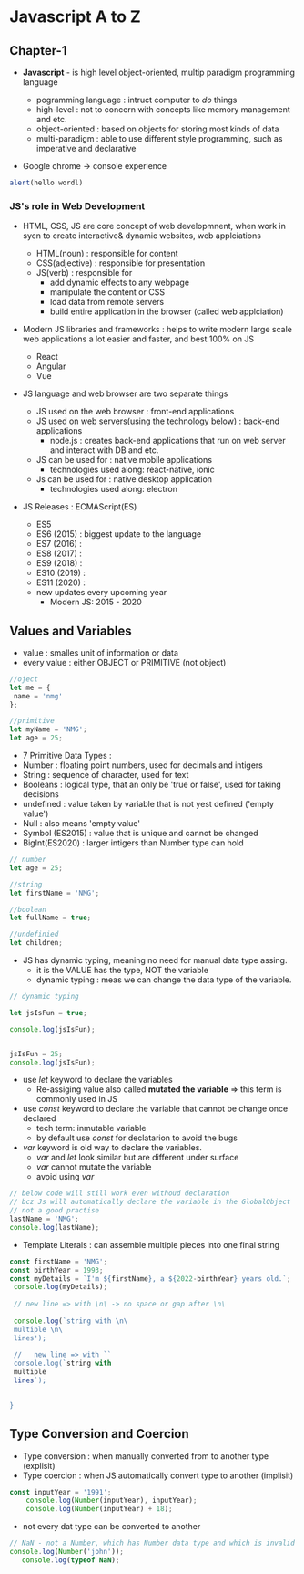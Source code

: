 # Javascript A to Z 

## Chapter-1

- **Javascript** - is high level object-oriented, multip paradigm programming language
  - pogramming language : intruct computer to _do_ things
  - high-level : not to concern with concepts like memory management and etc.
  - object-oriented : based on objects for storing most kinds of data
  - multi-paradigm : able to use different style programming, such as imperative and declarative

- Google chrome -> console experience

```js
alert(hello wordl)
```

### JS's role in Web Development

- HTML, CSS, JS are core concept of web developmnent, when work in sycn to create interactive& dynamic websites, web applciations
  - HTML(noun) : responsible for content
  - CSS(adjective) : responsible for presentation
  - JS(verb) : responsible for
    -  add dynamic effects to any webpage 
    -  manipulate the content or CSS
    -  load data from remote servers
    -  build entire application in the browser (called web applciation)
- Modern JS libraries and frameworks : helps to write modern large scale web applications a lot easier and faster, and best 100% on JS
  - React
  - Angular
  - Vue   
- JS language and web browser are two separate things
  - JS used on the web browser : front-end applications
  - JS used on web servers(using the technology below) : back-end applications
    - node.js : creates back-end applications that run on web server and interact with DB and etc.   
  - JS can be used for :  native mobile applications
    - technologies used along: react-native, ionic 
  - Js can be used for : native desktop application
    -  technologies used along: electron

- JS Releases : ECMAScript(ES)  
  - ES5
  - ES6 (2015) : biggest update to the language 
  - ES7 (2016) :
  - ES8 (2017) :
  - ES9 (2018) :
  - ES10 (2019) :
  - ES11 (2020) :
  - new updates every upcoming year
    - Modern JS: 2015 - 2020 

## Values and Variables
 - value : smalles unit of information or data
 - every value : either OBJECT or PRIMITIVE (not object)
 
 ```js
 //oject
 let me = {
  name = 'nmg'
 }; 
 
 //primitive
 let myName = 'NMG';
 let age = 25;
 ```
 
 - 7 Primitive Data Types : 
  - Number :  floating point numbers, used for decimals and intigers
  - String : sequence of character, used for text
  - Booleans : logical type, that an only be 'true or false', used for taking decisions
  - undefined :  value taken by variable that is not yest defined ('empty value')
  - Null :  also means 'empty value'
  - Symbol (ES2015) : value that is unique and cannot be changed
  - BigInt(ES2020) : larger intigers than Number type can hold

```js
// number
let age = 25;

//string
let firstName = 'NMG';

//boolean
let fullName = true;

//undefinied
let children;
```
- JS has dynamic typing, meaning no need for manual data type assing.
  - it is the VALUE has the type, NOT the variable 
  - dynamic typing : meas we can change the data type of the variable.

```js
// dynamic typing

let jsIsFun = true;

console.log(jsIsFun);


jsIsFun = 25;
console.log(jsIsFun);
```

- use _let_ keyword to declare the variables
  - Re-assiging value also called **mutated the variable** => this term is commonly used in JS
- use _const_ keyword to declare the variable that cannot be change once declared
  - tech term: inmutable variable
  - by default use _const_ for declatarion to avoid the bugs
- _var_ keyword is old way to declare the variables.
  - _var_ and _let_ look similar but are different under surface
  - _var_ cannot mutate the variable
  - avoid using _var_   

```js
// below code will still work even withoud declaration
// bcz Js will automatically declare the variable in the GlobalObject
// not a good practise
lastName = 'NMG';
console.log(lastName);

```
 - Template Literals : can assemble multiple pieces into one final string

```js
const firstName = 'NMG';
const birthYear = 1993;
const myDetails = `I'm ${firstName}, a ${2022-birthYear} years old.`;
 console.log(myDetails);
 
 // new line => with \n\ -> no space or gap after \n\
 
 console.log(`string with \n\
 multiple \n\
 lines');
 
 //   new line => with ``
 console.log(`string with
 multiple
 lines`);
 

}
```
## Type Conversion and Coercion

- Type conversion : when manually converted from to another type (explisit)
- Type coercion : when JS automatically convert type to another (implisit)

```js
const inputYear = '1991';
    console.log(Number(inputYear), inputYear);
    console.log(Number(inputYear) + 18);   
```
- not every dat type can be converted to another

```js
// NaN - not a Number, which has Number data type and which is invalid
console.log(Number('john'));
   console.log(typeof NaN);
```










